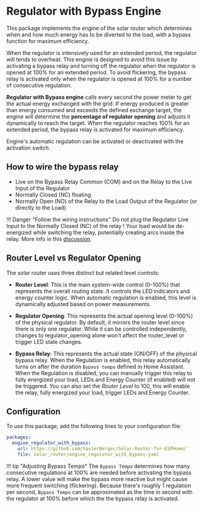 # Regulator with Bypass Engine

This package implements the engine of the solar router which determines when and how much energy has to be diverted to the load, with a bypass function for maximum efficiency.

When the regulator is intensively used for an extended period, the regulator will tends to overheat. This engine is designed to avoid this issue by activating a bypass relay and turning off the regulator when the regulator is opened at 100% for an extended period. To avoid flickering, the bypass relay is activated only when the regulator is opened at 100% for a number of consecutive regulation.

**Regulator with Bypass engine** calls every second the power meter to get the actual energy exchanged with the grid. If energy produced is greater than energy consumed and exceeds the defined exchange target, the engine will determine the **percentage of regulator opening** and adjusts it dynamically to reach the target. When the regulator reaches 100% for an extended period, the bypass relay is activated for maximum efficiency.

Engine's automatic regulation can be activated or deactivated with the activation switch.

## How to wire the bypass relay

- Live on the Bypass Relay Common (COM) and on the Relay to the Live Input of the Regulator
- Normally Closed (NC) floating
- Normally Open (NO) of the Relay to the Load Output of the Regulator (or directly to the Load)

!!! Danger "Follow the wiring instructions"
    Do not plug the Regulator Live Input to the Normally Closed (NC) of the relay ! Your load would be de-energized while switching the relay, potentially creating arcs inside the relay.
    More info in this [discussion](https://github.com/XavierBerger/Solar-Router-for-ESPHome/pull/51#issuecomment-2625724543).

## Router Level vs Regulator Opening

The solar router uses three distinct but related level controls:

- **Router Level**: This is the main system-wide control (0-100%) that represents the overall routing state. It controls the LED indicators and energy counter logic. When automatic regulation is enabled, this level is dynamically adjusted based on power measurements.

- **Regulator Opening**: This represents the actual opening level (0-100%) of the physical regulator. By default, it mirrors the router level since there is only one regulator. While it can be controlled independently, changes to regulator_opening alone won't affect the router_level or trigger LED state changes.

- **Bypass Relay**: This represents the actual state (ON/OFF) of the physical bypass relay. When the Regulation is enabled, this relay automatically turns on after the duration `Bypass tempo` defined in Home Assistant. When the Regulation is disabled, you can manually trigger this relay to fully energized your load, LEDs and Energy Counter (if enabled) will not be triggered. You can also set the *Router Level* to 100, this will enable the relay, fully energized your load, trigger LEDs and Energy Counter.

## Configuration

To use this package, add the following lines to your configuration file:

```yaml linenums="1"
packages:
  engine_regulator_with_bypass:
    url: https://github.com/XavierBerger/Solar-Router-for-ESPHome/
    file: solar_router/engine_regulator_with_bypass.yaml
```

!!! tip "Adjusting Bypass Tempo"
    The `Bypass Tempo` determines how many consecutive regulations at 100% are needed before activating the bypass relay. A lower value will make the bypass more reactive but might cause more frequent switching (flickering). Because there's roughly 1 regulation per second, `Bypass Tempo` can be approximated as the time in second with the regulator at 100% before which the the bypass relay is activated.